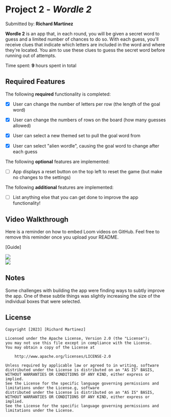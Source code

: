 # Project 2 - *Wordle 2*

Submitted by: **Richard Martinez**

**Wordle 2** is an app that, in each round, you will be given a secret word to guess and a limited number of chances to do so. With each guess, you'll receive clues that indicate which letters are included in the word and where they're located. You aim to use these clues to guess the secret word before running out of attempts.

Time spent: **9** hours spent in total
  
## Required Features 

The following **required** functionality is completed: 

- [x] User can change the number of letters per row (the length of the goal word)
- [x] User can change the numbers of rows on the board (how many guesses allowed)
- [x] User can select a new themed set to pull the goal word from
- [x] User can select "alien wordle", causing the goal word to change after each guess


The following **optional** features are implemented:

- [ ] App displays a reset button on the top left to reset the game (but make no changes to the settings)

The following **additional** features are implemented:

- [ ] List anything else that you can get done to improve the app functionality!

## Video Walkthrough

Here is a reminder on how to embed Loom videos on GitHub. Feel free to remove this reminder once you upload your README. 

[Guide]
<div>
    <a href="https://www.loom.com/share/46437fbf07be4384a2fe0a0399931442">
    </a>
    <a href="https://www.loom.com/share/46437fbf07be4384a2fe0a0399931442">
      <img style="max-width:300px;" src="https://cdn.loom.com/sessions/thumbnails/46437fbf07be4384a2fe0a0399931442-with-play.gif">
    </a>
</div>

<div>
    <a href="https://www.loom.com/share/41636dd7bd17433689e1d92fecfff72e">
    </a>
    <a href="https://www.loom.com/share/41636dd7bd17433689e1d92fecfff72e">
      <img style="max-width:300px;" src="https://cdn.loom.com/sessions/thumbnails/41636dd7bd17433689e1d92fecfff72e-with-play.gif">
    </a>
</div>

## Notes

Some challenges with building the app were finding ways to subtly improve the app. One of these subtle things was slightly increasing the size of the individual boxes that were selected.

## License

    Copyright [2023] [Richard Martinez]

    Licensed under the Apache License, Version 2.0 (the "License");
    you may not use this file except in compliance with the License.
    You may obtain a copy of the License at

        http://www.apache.org/licenses/LICENSE-2.0

    Unless required by applicable law or agreed to in writing, software
    distributed under the License is distributed on an "AS IS" BASIS,
    WITHOUT WARRANTIES OR CONDITIONS OF ANY KIND, either express or implied.
    See the License for the specific language governing permissions and
    limitations under the License.g, software
    distributed under the License is distributed on an "AS IS" BASIS,
    WITHOUT WARRANTIES OR CONDITIONS OF ANY KIND, either express or implied.
    See the License for the specific language governing permissions and
    limitations under the License.
